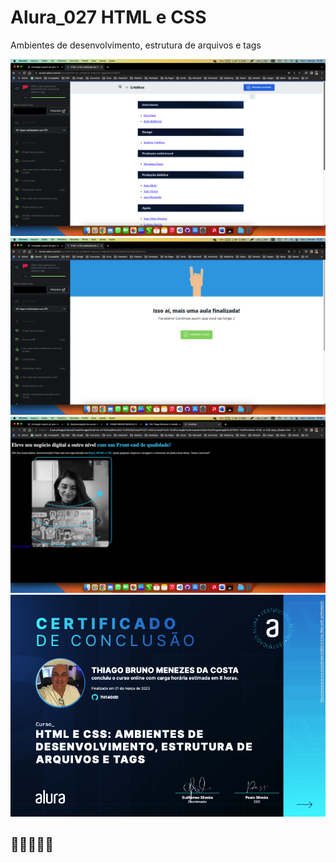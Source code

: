 # Alura_027 HTML e CSS 
Ambientes de desenvolvimento, estrutura de arquivos e tags

![preview](https://github.com/7H14G0D/Alura_027/blob/main/imagens/print01.png)
![preview](https://github.com/7H14G0D/Alura_027/blob/main/imagens/print02.png)
![preview](https://github.com/7H14G0D/Alura_027/blob/main/imagens/print03.png)
![preview](https://github.com/7H14G0D/Alura_027/blob/main/imagens/Certificado.png)

## 💙💙💙💙💙
